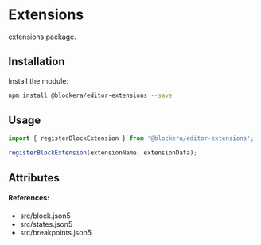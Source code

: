 # Extensions

extensions package.

## Installation

Install the module:

```bash
npm install @blockera/editor-extensions --save
```

## Usage

```js
import { registerBlockExtension } from '@blockera/editor-extensions';

registerBlockExtension(extensionName, extensionData);
```

## Attributes

#### References:

-   src/block.json5
-   src/states.json5
-   src/breakpoints.json5

